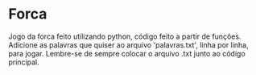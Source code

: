 # Forca
Jogo da forca feito utilizando python, código feito a partir de funções. Adicione as palavras que quiser ao arquivo 'palavras.txt', linha por linha, para jogar. Lembre-se de sempre colocar o arquivo .txt junto ao código principal.
